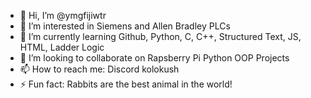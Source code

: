 - 👋 Hi, I’m @ymgfijiwtr
- 👀 I’m interested in Siemens and Allen Bradley PLCs
- 🌱 I’m currently learning Github, Python, C, C++, Structured Text, JS, HTML, Ladder Logic
- 💞️ I’m looking to collaborate on Rapsberry Pi Python OOP Projects
- 📫 How to reach me: Discord kolokush
- ⚡ Fun fact: Rabbits are the best animal in the world!

<!---
KoloKush/KoloKush is a ✨ special ✨ repository because its `README.md` (this file) appears on your GitHub profile.
You can click the Preview link to take a look at your changes.
--->
